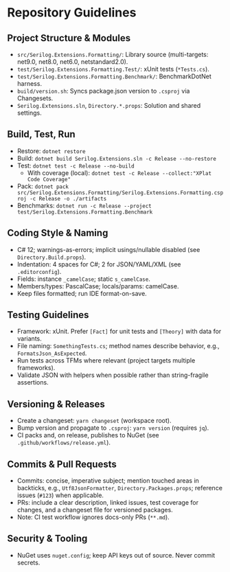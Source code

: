 # Repository Guidelines

## Project Structure & Modules
- `src/Serilog.Extensions.Formatting/`: Library source (multi-targets: net9.0, net8.0, net6.0, netstandard2.0).
- `test/Serilog.Extensions.Formatting.Test/`: xUnit tests (`*Tests.cs`).
- `test/Serilog.Extensions.Formatting.Benchmark/`: BenchmarkDotNet harness.
- `build/version.sh`: Syncs package.json version to `.csproj` via Changesets.
- `Serilog.Extensions.sln`, `Directory.*.props`: Solution and shared settings.

## Build, Test, Run
- Restore: `dotnet restore`
- Build: `dotnet build Serilog.Extensions.sln -c Release --no-restore`
- Test: `dotnet test -c Release --no-build`
  - With coverage (local): `dotnet test -c Release --collect:"XPlat Code Coverage"`
- Pack: `dotnet pack src/Serilog.Extensions.Formatting/Serilog.Extensions.Formatting.csproj -c Release -o ./artifacts`
- Benchmarks: `dotnet run -c Release --project test/Serilog.Extensions.Formatting.Benchmark`

## Coding Style & Naming
- C# 12; warnings-as-errors; implicit usings/nullable disabled (see `Directory.Build.props`).
- Indentation: 4 spaces for C#; 2 for JSON/YAML/XML (see `.editorconfig`).
- Fields: instance `_camelCase`; static `s_camelCase`.
- Members/types: PascalCase; locals/params: camelCase.
- Keep files formatted; run IDE format-on-save.

## Testing Guidelines
- Framework: xUnit. Prefer `[Fact]` for unit tests and `[Theory]` with data for variants.
- File naming: `SomethingTests.cs`; method names describe behavior, e.g., `FormatsJson_AsExpected`.
- Run tests across TFMs where relevant (project targets multiple frameworks).
- Validate JSON with helpers when possible rather than string-fragile assertions.

## Versioning & Releases
- Create a changeset: `yarn changeset` (workspace root).
- Bump version and propagate to `.csproj`: `yarn version` (requires `jq`).
- CI packs and, on release, publishes to NuGet (see `.github/workflows/release.yml`).

## Commits & Pull Requests
- Commits: concise, imperative subject; mention touched areas in backticks, e.g., `Utf8JsonFormatter`, `Directory.Packages.props`; reference issues (`#123`) when applicable.
- PRs: include a clear description, linked issues, test coverage for changes, and a changeset file for versioned packages.
- Note: CI test workflow ignores docs-only PRs (`**.md`).

## Security & Tooling
- NuGet uses `nuget.config`; keep API keys out of source. Never commit secrets.

